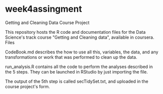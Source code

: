 # week4assingment
Getting and Cleaning Data Course Project

This repository hosts the R code and documentation files for the Data Science's track course "Getting and Cleaning data", available in coursera.
Files

CodeBook.md describes the how to use all this, variables, the data, and any transformations or work that was performed to clean up the data.

run_analysis.R contains all the code to perform the analyses described in the 5 steps. They can be launched in RStudio by just importing the file.

The output of the 5th step is called secTidySet.txt, and uploaded in the course project's form.
